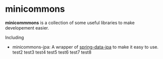 # minicommons

**minicommmons** is a collection of some useful libraries to make developement easier. 

Including

* minicommons-jpa: A wrapper of [spring-data-jpa](http://projects.spring.io/spring-data-jpa/) to make it easy to use.
test2
test3
test4
test5
test6
test7
test8
